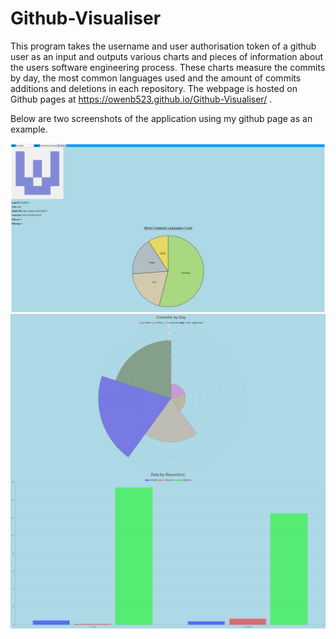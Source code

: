 # Github-Visualiser
This program takes the username and user authorisation token of a github user as an input and outputs various charts and pieces of information about the users software engineering process. These charts measure the commits by day, the most common languages used and the amount of commits additions and deletions in each repository. The webpage is hosted on Github pages at https://owenb523.github.io/Github-Visualiser/ .

Below are two screenshots of the application using my github page as an example.

 ![Screenshot 1](https://github.com/OwenB523/Github-Visualiser/blob/main/Screenshots/Screenshot_2021-01-09%20Github%20Visualiser.png?raw=true)
 ![Screenshot 1](https://github.com/OwenB523/Github-Visualiser/blob/main/Screenshots/Screenshot_2021-01-09%20Github%20Visualiser(1).png?raw=true)
 
